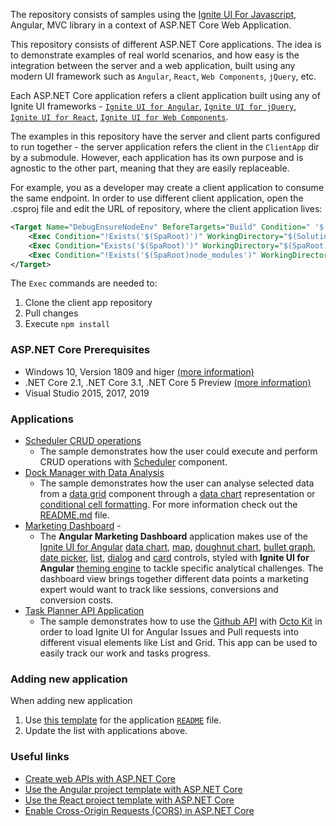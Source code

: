 The repository consists of samples using the [Ignite UI For Javascript](https://www.infragistics.com/products/ignite-ui), Angular, MVC library in a context of ASP.NET Core Web Application.

This repository consists of different ASP.NET Core applications. The idea is to demonstrate examples of real world scenarios, and how easy is the integration between the server and a web application, built using any modern UI framework such as `Angular`, `React`, `Web Components`, `jQuery`, etc.

Each ASP.NET Core application refers a client application built using any of Ignite UI frameworks - [`Ignite UI for Angular`](https://www.infragistics.com/products/ignite-ui-angular), [`Ignite UI for jQuery`](https://www.infragistics.com/products/ignite-ui-jquery), [`Ignite UI for React`](https://www.infragistics.com/products/ignite-ui-react), [`Ignite UI for Web Components`](https://www.infragistics.com/products/ignite-ui-web-components).

The examples in this repository have the server and client parts configured to run together - the server application refers the client in the `ClientApp` dir by a submodule. However, each application has its own purpose and is agnostic to the other part, meaning that they are easily replaceable.

For example, you as a developer may create a client application to consume the same endpoint. In order to use different client application, open the .csproj file and edit the URL of repository, where the client application lives:
```xml
<Target Name="DebugEnsureNodeEnv" BeforeTargets="Build" Condition=" '$(Configuration)' == 'Debug'">
    <Exec Condition="!Exists('$(SpaRoot)')" WorkingDirectory="$(SolutionDir)" Command="git clone -j8 https://github.com/IgniteUI/TaskPlanner.git ClientApp "/>
    <Exec Condition="Exists('$(SpaRoot)')" WorkingDirectory="$(SpaRoot)" Command="git pull origin master" />
    <Exec Condition="!Exists('$(SpaRoot)node_modules')" WorkingDirectory="$(SpaRoot)" Command="npm install" />
</Target>
```

The `Exec` commands are needed to: 
1) Clone the client app repository
2) Pull changes
3) Execute `npm install`

### ASP.NET Core Prerequisites 
- Windows 10, Version 1809 and higer [(more information)](https://docs.microsoft.com/en-us/dotnet/core/install/windows?tabs=netcore31)
- .NET Core 2.1, .NET Core 3.1, .NET Core 5 Preview [(more information)](https://docs.microsoft.com/en-us/dotnet/core/install/windows?tabs=netcore31)
- Visual Studio 2015, 2017, 2019

### Applications

- [Scheduler CRUD operations](https://github.com/IgniteUI/ASP.NET-Core-Samples/tree/master/Scheduler-Core-CRUD)
  - The sample demonstrates how the user could execute and perform CRUD operations with [Scheduler](https://www.igniteui.com/scheduler/overview) component.
- [Dock Manager with Data Analysis](https://github.com/IgniteUI/ASP.NET-Core-Samples/tree/master/DockManager-DataAnalysis#dock-manager-with-data-analysis)
  - The sample demonstrates how the user can analyse selected data from a [data grid](https://www.infragistics.com/products/ignite-ui-angular/angular/components/grid/grid.html) component through a [data chart](https://www.infragistics.com/products/ignite-ui-angular/angular/components/data-chart.html) representation or [conditional cell formatting](https://www.infragistics.com/products/ignite-ui-angular/angular/components/general/framework-and-features/data-analysis.html#conditional-cell-formatting).
For more information check out the [README.md](https://github.com/IgniteUI/ASP.NET-Core-Samples/tree/master/DockManager-DataAnalysis#dock-manager-with-data-analysis) file.
- [Marketing Dashboard](https://github.com/IgniteUI/ASP.NET-Core-Samples/tree/master/MarketingDashboard) - 
  - The **Angular Marketing Dashboard** application makes use of the [Ignite UI for Angular](https://www.infragistics.com/products/ignite-ui-angular/angular/components/general/getting_started.html) [data chart](https://www.infragistics.com/products/ignite-ui-angular/angular/components/datachart.html), [map](https://www.infragistics.com/products/ignite-ui-angular/angular/components/map_overview.html), [doughnut chart](https://www.infragistics.com/products/ignite-ui-angular/angular/components/doughnutchart.html), [bullet graph](https://www.infragistics.com/products/ignite-ui-angular/angular/components/bulletgraph.html), [date picker](https://www.infragistics.com/products/ignite-ui-angular/angular/components/date_picker.html), [list](https://www.infragistics.com/products/ignite-ui-angular/angular/components/list.html), [dialog](https://www.infragistics.com/products/ignite-ui-angular/angular/components/dialog.html) and [card](https://www.infragistics.com/products/ignite-ui-angular/angular/components/card.html) controls, styled with **Ignite UI for Angular** [theming engine](https://www.infragistics.com/products/ignite-ui-angular/angular/components/themes/index.html) to tackle specific analytical challenges. The dashboard view brings together different data points a marketing expert would want to track like sessions, conversions and conversion costs.
- [Task Planner API Application](https://github.com/IgniteUI/ASP.NET-Core-Samples/tree/master/TaskPlannerAPI)
  - The sample demonstrates how to use the [Github API](https://octokit.github.io/rest.js/v18) with [Octo Kit](https://octokit.github.io/rest.js/v18) in order to load Ignite UI for Angular Issues and Pull requests into different visual elements like List and Grid. This app can be used to easily track our work and tasks progress.

### Adding new application

When adding new application

1. Use [this template](https://github.com/IgniteUI/ASP.NET-Core-Samples/wiki/Template-for-application-README-file.) for the application [`README`](https://github.com/IgniteUI/ASP.NET-Core-Samples/wiki/Template-for-application-README-file.) file.
2. Update the list with applications above.


### Useful links
- [Create web APIs with ASP.NET Core](https://docs.microsoft.com/en-us/aspnet/core/web-api/?view=aspnetcore-3.1)
- [Use the Angular project template with ASP.NET Core](https://docs.microsoft.com/en-us/aspnet/core/client-side/spa/angular?view=aspnetcore-3.1&tabs=visual-studio)
- [Use the React project template with ASP.NET Core](hhttps://docs.microsoft.com/en-us/aspnet/core/client-side/spa/react?view=aspnetcore-3.1&tabs=visual-studio)
- [Enable Cross-Origin Requests (CORS) in ASP.NET Core](https://docs.microsoft.com/en-us/aspnet/core/security/cors?view=aspnetcore-3.1)
